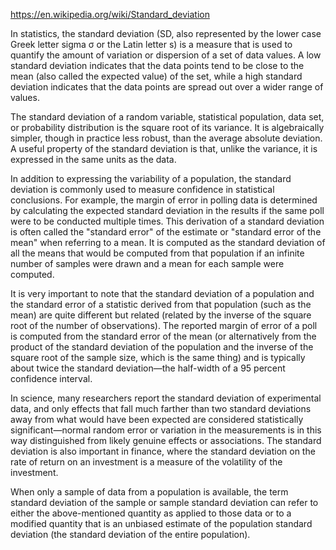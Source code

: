 https://en.wikipedia.org/wiki/Standard_deviation

In statistics, the standard deviation (SD, also represented by the lower case Greek letter sigma σ or the Latin letter s) is a measure that is used to quantify the amount of variation or dispersion of a set of data values. A low standard deviation indicates that the data points tend to be close to the mean (also called the expected value) of the set, while a high standard deviation indicates that the data points are spread out over a wider range of values.

The standard deviation of a random variable, statistical population, data set, or probability distribution is the square root of its variance. It is algebraically simpler, though in practice less robust, than the average absolute deviation. A useful property of the standard deviation is that, unlike the variance, it is expressed in the same units as the data.

In addition to expressing the variability of a population, the standard deviation is commonly used to measure confidence in statistical conclusions. For example, the margin of error in polling data is determined by calculating the expected standard deviation in the results if the same poll were to be conducted multiple times. This derivation of a standard deviation is often called the "standard error" of the estimate or "standard error of the mean" when referring to a mean. It is computed as the standard deviation of all the means that would be computed from that population if an infinite number of samples were drawn and a mean for each sample were computed.

It is very important to note that the standard deviation of a population and the standard error of a statistic derived from that population (such as the mean) are quite different but related (related by the inverse of the square root of the number of observations). The reported margin of error of a poll is computed from the standard error of the mean (or alternatively from the product of the standard deviation of the population and the inverse of the square root of the sample size, which is the same thing) and is typically about twice the standard deviation—the half-width of a 95 percent confidence interval.

In science, many researchers report the standard deviation of experimental data, and only effects that fall much farther than two standard deviations away from what would have been expected are considered statistically significant—normal random error or variation in the measurements is in this way distinguished from likely genuine effects or associations. The standard deviation is also important in finance, where the standard deviation on the rate of return on an investment is a measure of the volatility of the investment.

When only a sample of data from a population is available, the term standard deviation of the sample or sample standard deviation can refer to either the above-mentioned quantity as applied to those data or to a modified quantity that is an unbiased estimate of the population standard deviation (the standard deviation of the entire population).

